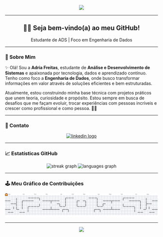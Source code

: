 <div align="center">
  <img height="200" src="https://camo.githubusercontent.com/592017f7b94aa0195d7ed768b2225bedd6bf625e66de55827da3ad88754fd10e/68747470733a2f2f6d65646961312e67697068792e636f6d2f6d656469612f76312e59326c6b505463354d4749334e6a457865576b324d47686e4e6a426b4d6a4635617a4e7a64576436636e646959577468647a526f4e575a7362474977646e706e4d326c7962795a6c634431324d563970626e526c636d35686246396e61575a66596e6c666157516d593351395a772f3236784277644975524a694149714877412f67697068792e676966"  />
</div>

---

<h2 align="center">👩‍💻 Seja bem-vindo(a) ao meu GitHub!</h2>

<p align="center">Estudante de ADS | Foco em Engenharia de Dados</p>

---

### 🌟 Sobre Mim

✨ Olá! Sou a **Adria Freitas**, estudante de **Análise e Desenvolvimento de Sistemas** e apaixonada por tecnologia, dados e aprendizado contínuo. Tenho como foco a **Engenharia de Dados**, onde busco transformar informações em valor através de soluções eficientes e bem estruturadas.

Atualmente, estou construindo minha base técnica com projetos práticos que unem teoria, curiosidade e propósito. Estou sempre em busca de desafios que me façam evoluir, trocar experiências com pessoas incríveis e crescer como profissional e como pessoa. 🚀💡

---

### 📲 Contato

<div align="center">
  <a href="https://www.linkedin.com/in/adriafreitascode/" target="_blank">
    <img src="https://img.shields.io/static/v1?message=LinkedIn&logo=linkedin&label=&color=0077B5&logoColor=white&labelColor=&style=for-the-badge" height="35" alt="linkedin logo"  />
  </a>
</div>

---

### 📈 Estatísticas GitHub

<div align="center">
  <img src="https://github-readme-streak-stats.herokuapp.com/?user=adriacode&theme=dracula&locale=pt-br&hide_border=false&border_radius=5" height="150" alt="streak graph" />
  <img src="https://github-readme-stats.vercel.app/api/top-langs?username=adriacode&locale=en&hide_title=false&layout=compact&card_width=320&langs_count=5&theme=dracula&hide_border=false" height="150" alt="languages graph" />
</div>

---

### 🕹️ Meu Gráfico de Contribuições

<picture>
  <source media="(prefers-color-scheme: dark)" srcset="https://raw.githubusercontent.com/adriacode/adriacode/output/pacman-contribution-graph-dark.svg">
  <source media="(prefers-color-scheme: light)" srcset="https://raw.githubusercontent.com/adriacode/adriacode/output/pacman-contribution-graph.svg">
  <img alt="pacman contribution graph" src="https://raw.githubusercontent.com/adriacode/adriacode/output/pacman-contribution-graph.svg">
</picture>

---

<div align="center">
  <img height="150" src="https://sdmntprnorthcentralus.oaiusercontent.com/files/00000000-ab28-622f-887d-de5a87676da4/raw?se=2025-04-13T19%3A54%3A59Z&sp=r&sv=2024-08-04&sr=b&scid=2beda562-173e-5ed5-a7b3-ea206fa1bed7&skoid=de76bc29-7017-43d4-8d90-7a49512bae0f&sktid=a48cca56-e6da-484e-a814-9c849652bcb3&skt=2025-04-13T14%3A31%3A01Z&ske=2025-04-14T14%3A31%3A01Z&sks=b&skv=2024-08-04&sig=bIlc3/fACW%2B2%2BU6Qlo/fYmJNxBUDOtvOLYglsdppWM4%3D"  />
</div>

